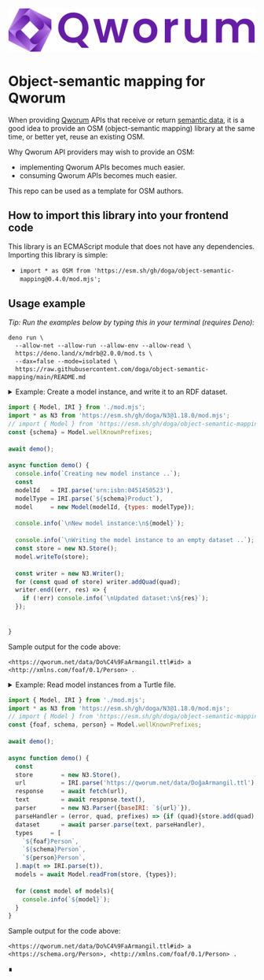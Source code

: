 ![Qworum logo and name](https://raw.githubusercontent.com/doga/qworum-website/master/build/assets/images/logos/Qworum-logo-and-name.svg "Qworum logo and name")

# Object-semantic mapping for Qworum

When providing [Qworum](https://qworum.net) APIs that receive or return [semantic data](https://en.wikipedia.org/wiki/Semantic_Web), it is a good idea to provide an OSM (object-semantic mapping) library at the same time, or better yet, reuse an existing OSM.

Why Qworum API providers may wish to provide an OSM:

- implementing Qworum APIs becomes much easier.
- consuming Qworum APIs becomes much easier.

This repo can be used as a template for OSM authors.

## How to import this library into your frontend code

This library is an ECMAScript module that does not have any dependencies. Importing this library is simple:

- `import * as OSM from 'https://esm.sh/gh/doga/object-semantic-mapping@0.4.0/mod.mjs';`

## Usage example

_Tip: Run the examples below by typing this in your terminal (requires Deno):_

```shell
deno run \
  --allow-net --allow-run --allow-env --allow-read \
  https://deno.land/x/mdrb@2.0.0/mod.ts \
  --dax=false --mode=isolated \
  https://raw.githubusercontent.com/doga/object-semantic-mapping/main/README.md
```

<details data-mdrb>
<summary>Example: Create a model instance, and write it to an RDF dataset.</summary>

<pre>
description = '''
Running this example is safe, it will not read or write anything to your filesystem.
'''
</pre>
</details>

```javascript
import { Model, IRI } from './mod.mjs';
import * as N3 from 'https://esm.sh/gh/doga/N3@1.18.0/mod.mjs';
// import { Model } from 'https://esm.sh/gh/doga/object-semantic-mapping@0.4.0/mod.mjs';
const {schema} = Model.wellKnownPrefixes;

await demo();

async function demo() {
  console.info(`Creating new model instance ..`);
  const
  modelId   = IRI.parse('urn:isbn:0451450523'),
  modelType = IRI.parse(`${schema}Product`),
  model     = new Model(modelId, {types: modelType});

  console.info(`\nNew model instance:\n${model}`);

  console.info(`\nWriting the model instance to an empty dataset ..`);
  const store = new N3.Store();
  model.writeTo(store);

  const writer = new N3.Writer();
  for (const quad of store) writer.addQuad(quad);
  writer.end((err, res) => {
    if (!err) console.info(`\nUpdated dataset:\n${res}`);
  });


}
```

Sample output for the code above:

```text
<https://qworum.net/data/Do%C4%9FaArmangil.ttl#id> a <http://xmlns.com/foaf/0.1/Person> .
```

<details data-mdrb>
<summary>Example: Read model instances from a Turtle file.</summary>

<pre>
description = '''
Running this example is safe, it will not read or write anything to your filesystem.
'''
</pre>
</details>

```javascript
import { Model, IRI } from './mod.mjs';
import * as N3 from 'https://esm.sh/gh/doga/N3@1.18.0/mod.mjs';
// import { Model } from 'https://esm.sh/gh/doga/object-semantic-mapping@0.4.0/mod.mjs';
const {foaf, schema, person} = Model.wellKnownPrefixes;

await demo();

async function demo() {
  const
  store        = new N3.Store(),
  url          = IRI.parse('https://qworum.net/data/DoğaArmangil.ttl'),
  response     = await fetch(url),
  text         = await response.text(),
  parser       = new N3.Parser({baseIRI: `${url}`}),
  parseHandler = (error, quad, prefixes) => {if (quad){store.add(quad);}},
  dataset      = await parser.parse(text, parseHandler),
  types     = [
    `${foaf}Person`, 
    `${schema}Person`,
    `${person}Person`,
  ].map(t => IRI.parse(t)),
  models = await Model.readFrom(store, {types});

  for (const model of models){
    console.info(`${model}`);
  }
}
```

Sample output for the code above:

```text
<https://qworum.net/data/Do%C4%9FaArmangil.ttl#id> a <https://schema.org/Person>, <http://xmlns.com/foaf/0.1/Person> .
```

∎
